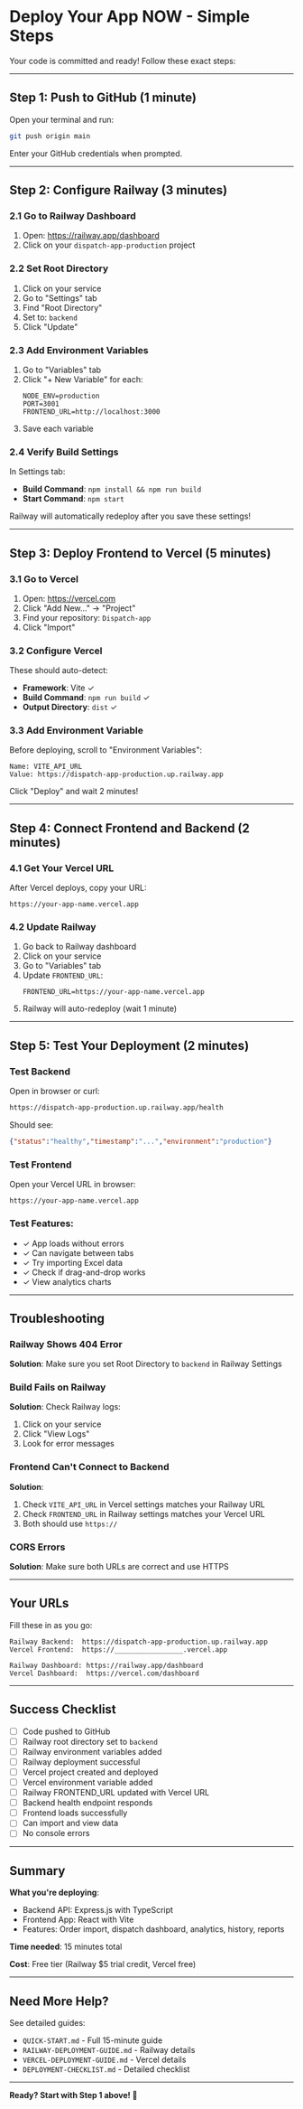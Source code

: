 # Deploy Your App NOW - Simple Steps

Your code is committed and ready! Follow these exact steps:

---

## Step 1: Push to GitHub (1 minute)

Open your terminal and run:

```bash
git push origin main
```

Enter your GitHub credentials when prompted.

---

## Step 2: Configure Railway (3 minutes)

### 2.1 Go to Railway Dashboard
1. Open: https://railway.app/dashboard
2. Click on your `dispatch-app-production` project

### 2.2 Set Root Directory
1. Click on your service
2. Go to "Settings" tab
3. Find "Root Directory"
4. Set to: `backend`
5. Click "Update"

### 2.3 Add Environment Variables
1. Go to "Variables" tab
2. Click "+ New Variable" for each:
   ```
   NODE_ENV=production
   PORT=3001
   FRONTEND_URL=http://localhost:3000
   ```
3. Save each variable

### 2.4 Verify Build Settings
In Settings tab:
- **Build Command**: `npm install && npm run build`
- **Start Command**: `npm start`

Railway will automatically redeploy after you save these settings!

---

## Step 3: Deploy Frontend to Vercel (5 minutes)

### 3.1 Go to Vercel
1. Open: https://vercel.com
2. Click "Add New..." → "Project"
3. Find your repository: `Dispatch-app`
4. Click "Import"

### 3.2 Configure Vercel
These should auto-detect:
- **Framework**: Vite ✓
- **Build Command**: `npm run build` ✓
- **Output Directory**: `dist` ✓

### 3.3 Add Environment Variable
Before deploying, scroll to "Environment Variables":

```
Name: VITE_API_URL
Value: https://dispatch-app-production.up.railway.app
```

Click "Deploy" and wait 2 minutes!

---

## Step 4: Connect Frontend and Backend (2 minutes)

### 4.1 Get Your Vercel URL
After Vercel deploys, copy your URL:
```
https://your-app-name.vercel.app
```

### 4.2 Update Railway
1. Go back to Railway dashboard
2. Click on your service
3. Go to "Variables" tab
4. Update `FRONTEND_URL`:
   ```
   FRONTEND_URL=https://your-app-name.vercel.app
   ```
5. Railway will auto-redeploy (wait 1 minute)

---

## Step 5: Test Your Deployment (2 minutes)

### Test Backend
Open in browser or curl:
```bash
https://dispatch-app-production.up.railway.app/health
```

Should see:
```json
{"status":"healthy","timestamp":"...","environment":"production"}
```

### Test Frontend
Open your Vercel URL in browser:
```
https://your-app-name.vercel.app
```

### Test Features:
- ✓ App loads without errors
- ✓ Can navigate between tabs
- ✓ Try importing Excel data
- ✓ Check if drag-and-drop works
- ✓ View analytics charts

---

## Troubleshooting

### Railway Shows 404 Error
**Solution**: Make sure you set Root Directory to `backend` in Railway Settings

### Build Fails on Railway
**Solution**: Check Railway logs:
1. Click on your service
2. Click "View Logs"
3. Look for error messages

### Frontend Can't Connect to Backend
**Solution**:
1. Check `VITE_API_URL` in Vercel settings matches your Railway URL
2. Check `FRONTEND_URL` in Railway settings matches your Vercel URL
3. Both should use `https://`

### CORS Errors
**Solution**: Make sure both URLs are correct and use HTTPS

---

## Your URLs

Fill these in as you go:

```
Railway Backend:  https://dispatch-app-production.up.railway.app
Vercel Frontend:  https://_________________.vercel.app

Railway Dashboard: https://railway.app/dashboard
Vercel Dashboard:  https://vercel.com/dashboard
```

---

## Success Checklist

- [ ] Code pushed to GitHub
- [ ] Railway root directory set to `backend`
- [ ] Railway environment variables added
- [ ] Railway deployment successful
- [ ] Vercel project created and deployed
- [ ] Vercel environment variable added
- [ ] Railway FRONTEND_URL updated with Vercel URL
- [ ] Backend health endpoint responds
- [ ] Frontend loads successfully
- [ ] Can import and view data
- [ ] No console errors

---

## Summary

**What you're deploying**:
- Backend API: Express.js with TypeScript
- Frontend App: React with Vite
- Features: Order import, dispatch dashboard, analytics, history, reports

**Time needed**: 15 minutes total

**Cost**: Free tier (Railway $5 trial credit, Vercel free)

---

## Need More Help?

See detailed guides:
- `QUICK-START.md` - Full 15-minute guide
- `RAILWAY-DEPLOYMENT-GUIDE.md` - Railway details
- `VERCEL-DEPLOYMENT-GUIDE.md` - Vercel details
- `DEPLOYMENT-CHECKLIST.md` - Detailed checklist

---

**Ready? Start with Step 1 above! 🚀**
